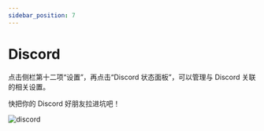 ```yaml
---
sidebar_position: 7
---
```


# Discord

点击侧栏第十二项“设置”，再点击“Discord 状态面板”，可以管理与 Discord 关联的相关设置。

快把你的 Discord 好朋友拉进坑吧！

![discord](https://y6jcwiyjjuikbu4r.public.blob.vercel-storage.com/screenshot/discordrpc-xUqrdzMA0K2xJU1uqeXcyfWBszYs37.png)
